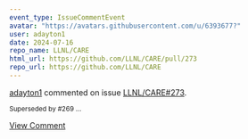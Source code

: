 ```yaml
---
event_type: IssueCommentEvent
avatar: "https://avatars.githubusercontent.com/u/6393677?"
user: adayton1
date: 2024-07-16
repo_name: LLNL/CARE
html_url: https://github.com/LLNL/CARE/pull/273
repo_url: https://github.com/LLNL/CARE
---
```


<a href='https://github.com/adayton1' target='_blank'>adayton1</a> commented on issue <a href='https://github.com/LLNL/CARE/pull/273' target='_blank'>LLNL/CARE#273</a>.

<small>Superseded by #269 ...</small>

<a href='https://github.com/LLNL/CARE/pull/273' target='_blank'>View Comment</a>